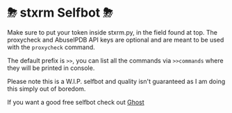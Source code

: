 # ⛈ stxrm Selfbot ⛈
Make sure to put your token inside stxrm.py, in the field found at top. The proxycheck and AbuseIPDB API keys are optional and are meant to be used with the `proxycheck` command.

The default prefix is `>>`, you can list all the commands via `>>commands` where they will be printed in console.

Please note this is a W.I.P. selfbot and quality isn't guaranteed as I am doing this simply out of boredom.

If you want a good free selfbot check out [Ghost](https://www.github.com/GhostSelfbot/Ghost)
